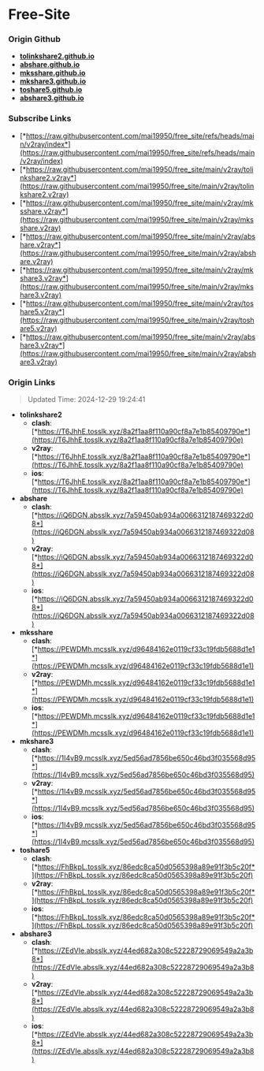 # Free-Site

### Origin Github

- [**tolinkshare2.github.io**](https://github.com/tolinkshare2/tolinkshare2.github.io)
- [**abshare.github.io**](https://github.com/abshare/abshare.github.io)
- [**mksshare.github.io**](https://github.com/mksshare/mksshare.github.io)
- [**mkshare3.github.io**](https://github.com/mkshare3/mkshare3.github.io)
- [**toshare5.github.io**](https://github.com/toshare5/toshare5.github.io)
- [**abshare3.github.io**](https://github.com/abshare3/abshare3.github.io)

### Subscribe Links

- [*https://raw.githubusercontent.com/mai19950/free_site/refs/heads/main/v2ray/index*](https://raw.githubusercontent.com/mai19950/free_site/refs/heads/main/v2ray/index)
- [*https://raw.githubusercontent.com/mai19950/free_site/main/v2ray/tolinkshare2.v2ray*](https://raw.githubusercontent.com/mai19950/free_site/main/v2ray/tolinkshare2.v2ray)
- [*https://raw.githubusercontent.com/mai19950/free_site/main/v2ray/mksshare.v2ray*](https://raw.githubusercontent.com/mai19950/free_site/main/v2ray/mksshare.v2ray)
- [*https://raw.githubusercontent.com/mai19950/free_site/main/v2ray/abshare.v2ray*](https://raw.githubusercontent.com/mai19950/free_site/main/v2ray/abshare.v2ray)
- [*https://raw.githubusercontent.com/mai19950/free_site/main/v2ray/mkshare3.v2ray*](https://raw.githubusercontent.com/mai19950/free_site/main/v2ray/mkshare3.v2ray)
- [*https://raw.githubusercontent.com/mai19950/free_site/main/v2ray/toshare5.v2ray*](https://raw.githubusercontent.com/mai19950/free_site/main/v2ray/toshare5.v2ray)
- [*https://raw.githubusercontent.com/mai19950/free_site/main/v2ray/abshare3.v2ray*](https://raw.githubusercontent.com/mai19950/free_site/main/v2ray/abshare3.v2ray)

### Origin Links

> Updated Time: 2024-12-29 19:24:41

- **tolinkshare2**
  - **clash**: [*https://T6JhhE.tosslk.xyz/8a2f1aa8f110a90cf8a7e1b85409790e*](https://T6JhhE.tosslk.xyz/8a2f1aa8f110a90cf8a7e1b85409790e)
  - **v2ray**: [*https://T6JhhE.tosslk.xyz/8a2f1aa8f110a90cf8a7e1b85409790e*](https://T6JhhE.tosslk.xyz/8a2f1aa8f110a90cf8a7e1b85409790e)
  - **ios**: [*https://T6JhhE.tosslk.xyz/8a2f1aa8f110a90cf8a7e1b85409790e*](https://T6JhhE.tosslk.xyz/8a2f1aa8f110a90cf8a7e1b85409790e)
- **abshare**
  - **clash**: [*https://iQ6DGN.absslk.xyz/7a59450ab934a0066312187469322d08*](https://iQ6DGN.absslk.xyz/7a59450ab934a0066312187469322d08)
  - **v2ray**: [*https://iQ6DGN.absslk.xyz/7a59450ab934a0066312187469322d08*](https://iQ6DGN.absslk.xyz/7a59450ab934a0066312187469322d08)
  - **ios**: [*https://iQ6DGN.absslk.xyz/7a59450ab934a0066312187469322d08*](https://iQ6DGN.absslk.xyz/7a59450ab934a0066312187469322d08)
- **mksshare**
  - **clash**: [*https://PEWDMh.mcsslk.xyz/d96484162e0119cf33c19fdb5688d1e1*](https://PEWDMh.mcsslk.xyz/d96484162e0119cf33c19fdb5688d1e1)
  - **v2ray**: [*https://PEWDMh.mcsslk.xyz/d96484162e0119cf33c19fdb5688d1e1*](https://PEWDMh.mcsslk.xyz/d96484162e0119cf33c19fdb5688d1e1)
  - **ios**: [*https://PEWDMh.mcsslk.xyz/d96484162e0119cf33c19fdb5688d1e1*](https://PEWDMh.mcsslk.xyz/d96484162e0119cf33c19fdb5688d1e1)
- **mkshare3**
  - **clash**: [*https://1I4vB9.mcsslk.xyz/5ed56ad7856be650c46bd3f035568d95*](https://1I4vB9.mcsslk.xyz/5ed56ad7856be650c46bd3f035568d95)
  - **v2ray**: [*https://1I4vB9.mcsslk.xyz/5ed56ad7856be650c46bd3f035568d95*](https://1I4vB9.mcsslk.xyz/5ed56ad7856be650c46bd3f035568d95)
  - **ios**: [*https://1I4vB9.mcsslk.xyz/5ed56ad7856be650c46bd3f035568d95*](https://1I4vB9.mcsslk.xyz/5ed56ad7856be650c46bd3f035568d95)
- **toshare5**
  - **clash**: [*https://FhBkpL.tosslk.xyz/86edc8ca50d0565398a89e91f3b5c20f*](https://FhBkpL.tosslk.xyz/86edc8ca50d0565398a89e91f3b5c20f)
  - **v2ray**: [*https://FhBkpL.tosslk.xyz/86edc8ca50d0565398a89e91f3b5c20f*](https://FhBkpL.tosslk.xyz/86edc8ca50d0565398a89e91f3b5c20f)
  - **ios**: [*https://FhBkpL.tosslk.xyz/86edc8ca50d0565398a89e91f3b5c20f*](https://FhBkpL.tosslk.xyz/86edc8ca50d0565398a89e91f3b5c20f)
- **abshare3**
  - **clash**: [*https://ZEdVIe.absslk.xyz/44ed682a308c52228729069549a2a3b8*](https://ZEdVIe.absslk.xyz/44ed682a308c52228729069549a2a3b8)
  - **v2ray**: [*https://ZEdVIe.absslk.xyz/44ed682a308c52228729069549a2a3b8*](https://ZEdVIe.absslk.xyz/44ed682a308c52228729069549a2a3b8)
  - **ios**: [*https://ZEdVIe.absslk.xyz/44ed682a308c52228729069549a2a3b8*](https://ZEdVIe.absslk.xyz/44ed682a308c52228729069549a2a3b8)
